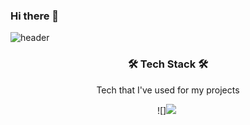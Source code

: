 ### Hi there 👋

![header](https://capsule-render.vercel.app/api?type=waving&color=ffb759&height=300&section=header&text=yuzamin%20&fontSize=80&fontAlignY=40&animation=twinkling&fontColor=ffffff)
<h3 align="center">🛠 Tech Stack 🛠</h3>
<p align="center">Tech that I've used for my projects</p>
<p align="center">
![]<img src="https://img.shields.io/badge/Python-3766AB?style=flat-square&logo=Python&logoColor=white"/></a>&nbsp 

</p>
